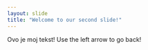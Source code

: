 ```yaml
---
layout: slide
title: "Welcome to our second slide!"
---
```

Ovo je moj tekst!
Use the left arrow to go back!
